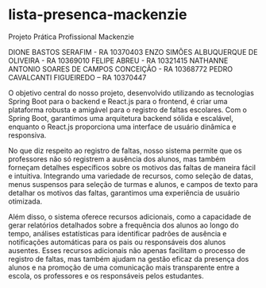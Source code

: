 # lista-presenca-mackenzie
Projeto Prática Profissional Mackenzie

DIONE BASTOS SERAFIM - RA 10370403
ENZO SIMÕES ALBUQUERQUE DE OLIVEIRA - RA 10369010
FELIPE ABREU - RA 10321415
NATHANNE ANTONIO SOARES DE CAMPOS CONCEIÇÃO - RA 10368772
PEDRO CAVALCANTI FIGUEIREDO – RA 10370447

O objetivo central do nosso projeto, desenvolvido utilizando as tecnologias Spring Boot para o backend e React.js para o frontend, é criar uma plataforma robusta e amigável para o registro de faltas escolares. Com o Spring Boot, garantimos uma arquitetura backend sólida e escalável, enquanto o React.js proporciona uma interface de usuário dinâmica e responsiva.

No que diz respeito ao registro de faltas, nosso sistema permite que os professores não só registrem a ausência dos alunos, mas também forneçam detalhes específicos sobre os motivos das faltas de maneira fácil e intuitiva. Integrando uma variedade de recursos, como seleção de datas, menus suspensos para seleção de turmas e alunos, e campos de texto para detalhar os motivos das faltas, garantimos uma experiência de usuário otimizada.

Além disso, o sistema oferece recursos adicionais, como a capacidade de gerar relatórios detalhados sobre a frequência dos alunos ao longo do tempo, análises estatísticas para identificar padrões de ausência e notificações automáticas para os pais ou responsáveis dos alunos ausentes. Esses recursos adicionais não apenas facilitam o processo de registro de faltas, mas também ajudam na gestão eficaz da presença dos alunos e na promoção de uma comunicação mais transparente entre a escola, os professores e os responsáveis pelos estudantes.
